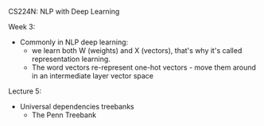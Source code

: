 CS224N: NLP with Deep Learning

Week 3:
- Commonly in NLP deep learning:
    - we learn both W (weights) and X (vectors), that's why it's called representation learning.
    - The word vectors re-represent one-hot vectors - move them around in an intermediate layer vector space

Lecture 5:
- Universal dependencies treebanks
    - The Penn Treebank
    
